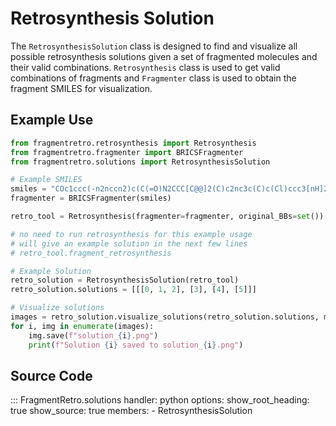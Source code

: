 # Retrosynthesis Solution

The `RetrosynthesisSolution` class is designed to find and visualize all possible retrosynthesis solutions given a set of fragmented molecules and their valid combinations. `Retrosynthesis` class is used to get valid combinations of fragments and `Fragmenter` class is used to obtain the fragment SMILES for visualization.

## Example Use

```python
from fragmentretro.retrosynthesis import Retrosynthesis
from fragmentretro.fragmenter import BRICSFragmenter
from fragmentretro.solutions import RetrosynthesisSolution

# Example SMILES
smiles = "COc1ccc(-n2nccn2)c(C(=O)N2CCC[C@@]2(C)c2nc3c(C)c(Cl)ccc3[nH]2)c1"
fragmenter = BRICSFragmenter(smiles)

retro_tool = Retrosynthesis(fragmenter=fragmenter, original_BBs=set())

# no need to run retrosynthesis for this example usage
# will give an example solution in the next few lines
# retro_tool.fragment_retrosynthesis 

# Example Solution
retro_solution = RetrosynthesisSolution(retro_tool)
retro_solution.solutions = [[[0, 1, 2], [3], [4], [5]]]

# Visualize solutions
images = retro_solution.visualize_solutions(retro_solution.solutions, molsPerRow=4)
for i, img in enumerate(images):
    img.save(f"solution_{i}.png")
    print(f"Solution {i} saved to solution_{i}.png")
```

## Source Code

::: FragmentRetro.solutions
    handler: python
    options:
      show_root_heading: true
      show_source: true
      members:
        - RetrosynthesisSolution
